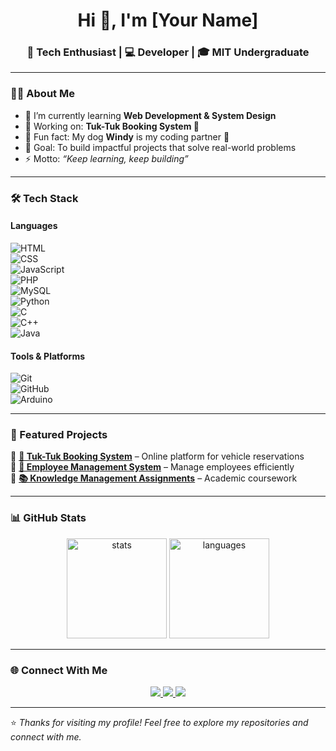 <!-- Modern GitHub Profile README Template -->

<h1 align="center">Hi 👋, I'm [Your Name]</h1>
<h3 align="center">🚀 Tech Enthusiast | 💻 Developer | 🎓 MIT Undergraduate</h3>

---

### 👨‍💻 About Me
- 🌱 I’m currently learning **Web Development & System Design**
- 💼 Working on: **Tuk-Tuk Booking System 🚖**
- 🐶 Fun fact: My dog **Windy** is my coding partner 🐾
- 🎯 Goal: To build impactful projects that solve real-world problems
- ⚡ Motto: *“Keep learning, keep building”*

---

### 🛠️ Tech Stack  

#### Languages  
![HTML](https://img.shields.io/badge/HTML5-E34F26?style=for-the-badge&logo=html5&logoColor=white)  
![CSS](https://img.shields.io/badge/CSS3-1572B6?style=for-the-badge&logo=css3&logoColor=white)  
![JavaScript](https://img.shields.io/badge/JavaScript-F7DF1E?style=for-the-badge&logo=javascript&logoColor=black)  
![PHP](https://img.shields.io/badge/PHP-777BB4?style=for-the-badge&logo=php&logoColor=white)  
![MySQL](https://img.shields.io/badge/MySQL-005C84?style=for-the-badge&logo=mysql&logoColor=white)  
![Python](https://img.shields.io/badge/Python-3776AB?style=for-the-badge&logo=python&logoColor=white)  
![C](https://img.shields.io/badge/C-00599C?style=for-the-badge&logo=c&logoColor=white)  
![C++](https://img.shields.io/badge/C++-00599C?style=for-the-badge&logo=c%2B%2B&logoColor=white)  
![Java](https://img.shields.io/badge/Java-ED8B00?style=for-the-badge&logo=openjdk&logoColor=white)  

#### Tools & Platforms  
![Git](https://img.shields.io/badge/Git-F05032?style=for-the-badge&logo=git&logoColor=white)  
![GitHub](https://img.shields.io/badge/GitHub-181717?style=for-the-badge&logo=github&logoColor=white)  
![Arduino](https://img.shields.io/badge/Arduino-00979D?style=for-the-badge&logo=arduino&logoColor=white)  

---

### 📌 Featured Projects  
🔹 **[🚖 Tuk-Tuk Booking System](#)** – Online platform for vehicle reservations  
🔹 **[🏢 Employee Management System](#)** – Manage employees efficiently  
🔹 **[📚 Knowledge Management Assignments](#)** – Academic coursework  

---

### 📊 GitHub Stats  

<p align="center">
  <img src="https://github-readme-stats.vercel.app/api?username=YourGitHubUsername&show_icons=true&theme=tokyonight" alt="stats" height="160"/>
  <img src="https://github-readme-stats.vercel.app/api/top-langs/?username=YourGitHubUsername&layout=compact&theme=tokyonight" alt="languages" height="160"/>
</p>

---

### 🌐 Connect With Me  

<p align="center">
  <a href="https://linkedin.com/in/yourprofile">
    <img src="https://img.shields.io/badge/LinkedIn-%230077B5.svg?&style=for-the-badge&logo=linkedin&logoColor=white"/>
  </a>
  <a href="mailto:your@email.com">
    <img src="https://img.shields.io/badge/Email-D14836?style=for-the-badge&logo=gmail&logoColor=white"/>
  </a>
  <a href="https://yourwebsite.com">
    <img src="https://img.shields.io/badge/Portfolio-000000?style=for-the-badge&logo=About.me&logoColor=white"/>
  </a>
</p>

---

⭐ *Thanks for visiting my profile! Feel free to explore my repositories and connect with me.*
